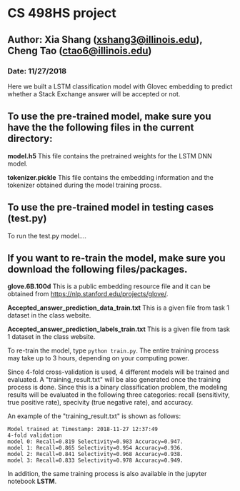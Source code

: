 # CS 498HS project

## Author: Xia Shang (xshang3@illinois.edu), Cheng Tao (ctao6@illinois.edu)
### Date: 11/27/2018



Here we built a LSTM classification model with Glovec embedding to predict whether a Stack Exchange answer will be accepted or not.


To use the pre-trained model, make sure you have the the following files in the current directory:
---

**model.h5** This file contains the pretrained weights for the LSTM DNN model.

**tokenizer.pickle** This file contains the embedding information and the tokenizer obtained during the  model training procss.

To use the pre-trained model in testing cases (test.py)
---
To run the test.py model....


If you want to re-train the model, make sure you download the following files/packages.
---

**glove.6B.100d** This is a public embedding resource file and it can be obtained from https://nlp.stanford.edu/projects/glove/.

**Accepted_answer_prediction_data_train.txt** This is a given file from task 1 dataset in the class website.

**Accepted_answer_prediction_labels_train.txt** This is a given file from task 1 dataset in the class website.

To re-train the model, type ```python train.py```.
The entire training process may take up to 3 hours, depending on your computing power.

Since 4-fold cross-validation is used, 4 different models will be trained and evaluated. A "training_result.txt" will be also generated once the training process is done.  Since this is a binary classification problem, the modeling results will be evaluated in the following three categories: recall (sensitivity, true positive rate), specivity (true negative rate), and accuracy.

An example of the "training_result.txt" is shown as follows:

```
Model trained at Timestamp: 2018-11-27 12:37:49
4-fold validation
model 0: Recall=0.819 Selectivity=0.983 Accuracy=0.947.
model 1: Recall=0.865 Selectivity=0.954 Accuracy=0.936.
model 2: Recall=0.841 Selectivity=0.968 Accuracy=0.938.
model 3: Recall=0.833 Selectivity=0.978 Accuracy=0.949.
```
In addition, the same training process is also available in the jupyter notebook **LSTM**.
